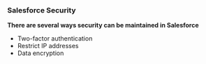 ### Salesforce Security

**There are several ways security can be maintained in Salesforce**
* Two-factor authentication
* Restrict IP addresses
* Data encryption
